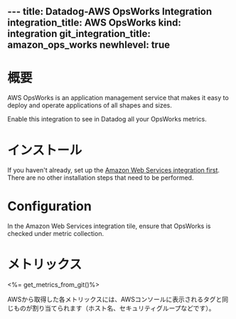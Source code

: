 --- title: Datadog-AWS OpsWorks Integration integration_title: AWS OpsWorks kind: integration git_integration_title: amazon_ops_works
newhlevel: true
---

# 概要

AWS OpsWorks is an application management service that makes it easy to deploy and operate applications of all shapes and sizes.

Enable this integration to see in Datadog all your OpsWorks metrics.

# インストール

If you haven't already, set up the [Amazon Web Services integration first](/integrations/aws). There are no other installation steps that need to be performed.

# Configuration

In the Amazon Web Services integration tile, ensure that OpsWorks is checked under metric collection.

# メトリックス

<%= get_metrics_from_git()%>

AWSから取得した各メトリックスには、AWSコンソールに表示されるタグと同じものが割り当てられます（ホスト名、セキュリティグループなどです）。
